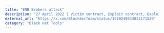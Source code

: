 ```yaml
---
title: "BNB Brokers attack"
description: "27 April 2022 | Victim contract, Exploit contract, Exploit transaction"
external_url: "https://x.com/BlockSecTeam/status/1519249933832171520"
category: "Black Hat Tools"
---
```

